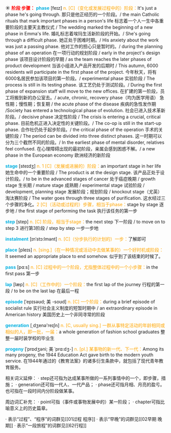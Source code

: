 ☀ <font color="red">**阶段 步骤：**</font>
<font color="sky blue">**phase**</font> [feɪz]
<font color="orange">n. [C]（变化或发展过程中的）阶段：</font>It's just a phase he's going through. 那只是他正经历的一个阶段。/ the main Catholic rituals that mark important phases in a person's life 标志着一个人一生中各重要阶段的主要天主教仪式 / The wedding marked the beginning of a new phase in Emma's life. 婚礼标志着埃玛生活新阶段的开始。/ She's going through a difficult phase. 她正处于困难时期。/ His anxiety about the work was just a passing phase. 他对工作的担心只是暂时的。/ during the planning phase of an operation 在一项行动的规划阶段 / early in the project's design phase 该项目设计阶段的早期 / as the team reaches the later phases of product development 当该小组进入产品开发的后期时 / This autumn, 6000 residents will participate in the first phase of the project. 今年秋天，将有6000名居民参加该项目的第一阶段。/ experimental phase 实验阶段 / The process is still in its testing phase. 该工艺仍处于测试阶段。/ During the first phase of expansion staff will move to the new offices. 在扩建的第一阶段，员工将搬到新的办公室去。/ acute, chronic, recovery phase（均为医学用语） 急性期；慢性期；恢复期 / the acute phase of the disease 疾病的急性发作期 /Society has entered a technological phase of evolution. 社会已进入技术革新阶段。/ decisive phase 决定性阶段 / The crisis is entering a crucial, critical phase. 目前危机正进入决定性的关键阶段。/ The co-op is still in the start-up phase. 合作社仍处于起步阶段。/ the critical phase of the operation 手术的关键阶段 / The period can be divided into three distinct phases. 这一时期可以分为三个截然不同的阶段。/ In the earliest phase of mental disorder, relatives feel confused. 在心理障碍出现的最初阶段，亲属会感到困惑不解。/ a new phase in the European economy 欧洲经济的新阶段

<font color="sky blue">**stage**</font> [steɪdӡ] 
<font color="orange">n. 1 [C]（发展或进展的）阶段：</font>an important stage in her life 她生命中的一个重要阶段 / The product is at the design stage. 该产品正处于设计阶段。/ to be in the advanced stages of cancer 处于癌症晚期 / growth stage 生长期 / mature stage 成熟期 / experimental stage 试验阶段 / development, planning stage 发展阶段；规划阶段 / knockout stage（尤英）淘汰赛阶段 / The water goes through three stages of purification. 这水经过三个步骤的净化。<font color="orange">2 [C]（活动或过程的）步骤，相当于phase：</font>stage by stage 逐步地 / the first stage of performing the task 执行该任务的第一步

<font color="sky blue">**step**</font> [step] 
<font color="orange">n. [C] 阶段，相当于stage：</font>the next step 下一阶段 / to move on to step 3 进行第3阶段 / step by step 一步一步地
           
<font color="sky blue">**instalment**</font> [ɪnˈstɔ:lmənt]
<font color="orange">n. [C]（分步执行的计划的）一步：</font>了解即可

<font color="sky blue">**place**</font> [pleɪs] 
<font color="orange">n. [sing.]（在一种情况或活动中去做某事的）一个好时机或阶段：</font>It seemed an appropriate place to end somehow. 似乎到了该结束的时候了。

<font color="sky blue">**pass**</font> [pɑːs] 
<font color="orange">n. [C] 过程中的一个阶段，尤指整体过程中的一个小步骤：</font>in the first pass 第一步

<font color="sky blue">**lap**</font> [læp] 
<font color="orange">n. [C]（工作中的）一个阶段：</font>the first lap of the journey 行程的第一段 / to be on the last lap 在最后一程
           
<font color="sky blue">**episode**</font> [ˈepɪsəʊd; 美 -soʊd]
<font color="orange">n. [C] 一个阶段：</font>during a brief episode of socialist rule 实行社会主义制度的短暂时期中 / an extraordinary episode in American history 美国历史上一个非同寻常的阶段

<font color="sky blue">**generation**</font> [͵dӡenə'reɪʃn] 
<font color="orange">n. [C, usually sing.] 一群从事特定活动的年龄相同或相似的人，即一批，一届：</font>a whole generation of fashion school graduates 整整一届时装学校的毕业生
           
<font color="sky blue">**progeny**</font> [ˈprɒdʒəni; 美 ˈprɑ:dʒ-]
<font color="orange">n. [pl.] 某事物的新一代、下一代：</font>Among its many progeny, the 1944 Education Act gave birth to the modern youth service. 在1944年通过的《教育法案》的诸多衍生条款中，就包括了现代青年教育服务。

相关词义延伸：
· step还可指为达成某事所做的一系列事情中的一个，即步骤，措施；
· generation还可指一代人、一代产品；
· phase还可指月相、月亮的盈亏。也可指在一段时间内分阶段做某事。

周边词汇补充：
· point可指（事件或事物发展中的）某一阶段；
· chapter可指比喻意义上的历史篇章。

· 表示“过程”、“程序”的词群见[[01过程 程序]]
· 表示“早晚”的词群见[[02早期 晚期]]
· 表示“一段旅程”的词群见[[62行程]]
